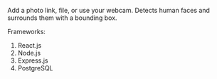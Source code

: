 Add a photo link, file, or use your webcam. Detects human faces and surrounds them with a bounding box.

Frameworks: 
1. React.js
2. Node.js
3. Express.js
4. PostgreSQL
